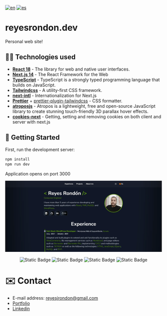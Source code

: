 [![en](https://img.shields.io/badge/lang-en-red.svg)](https://github.com/Reyes1921/reyesrondon.dev/blob/main/README.md)
[![es](https://img.shields.io/badge/lang-es-yellow.svg)](https://github.com/Reyes1921/reyesrondon.dev/blob/main/README.es.md)

# reyesrondon.dev

Personal web site!

## 👨‍💻 Technologies used

- [**React 18**](https://react.dev/) - The library for web and native user interfaces.
- [**Next.js 14**](https://nextjs.org/) - The React Framework for the Web
- [**TypeScript**](https://www.typescriptlang.org/) - TypeScript is a strongly typed programming language that builds on JavaScript.
- [**Tailwindcss**](https://tailwindcss.com/) - A utility-first CSS framework.
- [**next-intl**](https://next-intl-docs.vercel.app/) - Internationalization for Next.js
- [**Prettier**](https://prettier.io/) + [prettier-plugin-tailwindcss](https://github.com/tailwindlabs/prettier-plugin-tailwindcss) - CSS formatter.
- [**atroposjs**](https://atroposjs.com/) - Atropos is a lightweight, free and open-source JavaScript library to create stunning touch-friendly 3D parallax hover effects.
- [**cookies-next**](https://www.npmjs.com/package/cookies-next) - Getting, setting and removing cookies on both client and server with next.js

## 🚀 Getting Started

First, run the development server:

```bash
npm install
npm run dev
```

Application opens on port 3000

<img src='./public//github/portfolio-en.webp'>
<div align="center">

![Static Badge](https://img.shields.io/badge/React-61DAFB?style=flat&logo=react&logoColor=ffffff)
![Static Badge](https://img.shields.io/badge/NextJs-000000?style=flat&logo=nextdotjs&logoColor=ffffff)
![Static Badge](https://img.shields.io/badge/TypeScript-3178C6?style=flat&logo=typescript&logoColor=ffffff)
![Static Badge](https://img.shields.io/badge/Tailwind%20CSS-06B6D4?style=flat&logo=tailwindcss&logoColor=ffffff)

</div>

# ✉️ Contact

- E-mail address: reyesjrondon@gmail.com
- [Portfolio](https://www.reyesrondon.dev/en)
- [Linkedin](https://www.linkedin.com/in/reyes-rondon/?locale=en_US)
